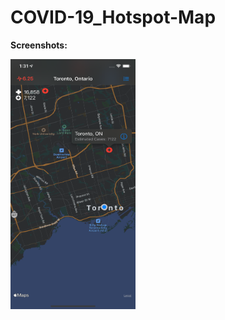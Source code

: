 # COVID-19_Hotspot-Map

**Screenshots:**


<img src="screenshots/mapview.png"  width="200" height="400" />
